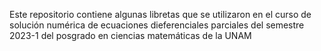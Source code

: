 Este repositorio contiene algunas libretas que se utilizaron en el curso de solución numérica de ecuaciones dieferenciales parciales del semestre 2023-1 del posgrado en ciencias matemáticas de la UNAM
